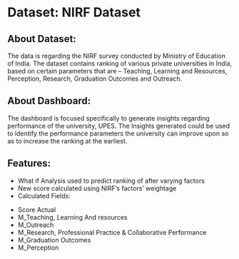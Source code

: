 # Dataset: NIRF Dataset
## About Dataset:
The data is regarding the NIRF survey conducted by Ministry of Education of India. The dataset contains ranking of various private universities in India, based on certain parameters that are – Teaching, Learning and Resources, Perception, Research, Graduation Outcomes and Outreach. 
## About Dashboard:
The dashboard is focused specifically to generate insights regarding performance of the university, UPES. The Insights generated could be used to identify the performance parameters the university can improve upon so as to increase the ranking at the earliest.
## Features:
-	What if Analysis used to predict ranking of after varying factors
-	New score calculated using NIRF’s factors’ weightage
-	Calculated Fields:
   *	Score Actual
   * M_Teaching, Learning And resources
   *	M_Outreach
   * M_Research, Professional Practice & Collaborative Performance 
   *	M_Graduation Outcomes 
   *	M_Perception
 
